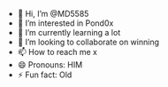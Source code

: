 - 👋 Hi, I’m @MD5585
- 👀 I’m interested in Pond0x
- 🌱 I’m currently learning a lot
- 💞️ I’m looking to collaborate on winning
- 📫 How to reach me x
- 😄 Pronouns: HIM
- ⚡ Fun fact: Old

<!---
MD5585/MD5585 is a ✨ special ✨ repository because its `README.md` (this file) appears on your GitHub profile.
You can click the Preview link to take a look at your changes.
--->
